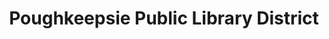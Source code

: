 ---
layout: repo
title: "Poughkeepsie Public Library District"
id: 22449
permalink: repos/22449/
---